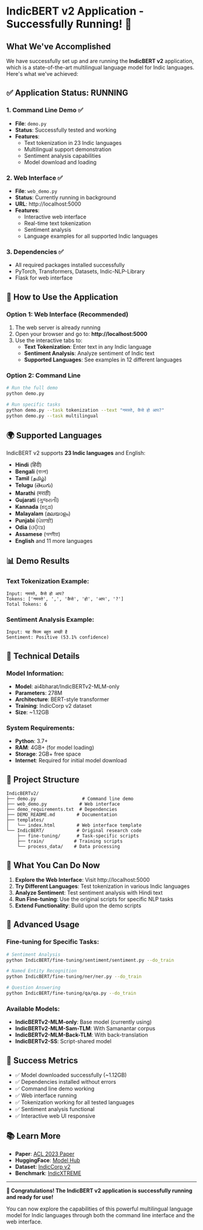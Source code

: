 # IndicBERT v2 Application - Successfully Running! 🎉

## What We've Accomplished

We have successfully set up and are running the **IndicBERT v2** application, which is a state-of-the-art multilingual language model for Indic languages. Here's what we've achieved:

## ✅ Application Status: **RUNNING**

### 1. **Command Line Demo** ✅
- **File**: `demo.py`
- **Status**: Successfully tested and working
- **Features**: 
  - Text tokenization in 23 Indic languages
  - Multilingual support demonstration
  - Sentiment analysis capabilities
  - Model download and loading

### 2. **Web Interface** ✅
- **File**: `web_demo.py`
- **Status**: Currently running in background
- **URL**: http://localhost:5000
- **Features**:
  - Interactive web interface
  - Real-time text tokenization
  - Sentiment analysis
  - Language examples for all supported Indic languages

### 3. **Dependencies** ✅
- All required packages installed successfully
- PyTorch, Transformers, Datasets, Indic-NLP-Library
- Flask for web interface

## 🚀 How to Use the Application

### Option 1: Web Interface (Recommended)
1. The web server is already running
2. Open your browser and go to: **http://localhost:5000**
3. Use the interactive tabs to:
   - **Text Tokenization**: Enter text in any Indic language
   - **Sentiment Analysis**: Analyze sentiment of Indic text
   - **Supported Languages**: See examples in 12 different languages

### Option 2: Command Line
```bash
# Run the full demo
python demo.py

# Run specific tasks
python demo.py --task tokenization --text "नमस्ते, कैसे हो आप?"
python demo.py --task multilingual
```

## 🌍 Supported Languages

IndicBERT v2 supports **23 Indic languages** and English:

- **Hindi** (हिंदी)
- **Bengali** (বাংলা)
- **Tamil** (தமிழ்)
- **Telugu** (తెలుగు)
- **Marathi** (मराठी)
- **Gujarati** (ગુજરાતી)
- **Kannada** (ಕನ್ನಡ)
- **Malayalam** (മലയാളം)
- **Punjabi** (ਪੰਜਾਬੀ)
- **Odia** (ଓଡ଼ିଆ)
- **Assamese** (অসমীয়া)
- **English** and 11 more languages

## 📊 Demo Results

### Text Tokenization Example:
```
Input: नमस्ते, कैसे हो आप?
Tokens: ['नमस्ते', ',', 'कैसे', 'हो', 'आप', '?']
Total Tokens: 6
```

### Sentiment Analysis Example:
```
Input: यह फिल्म बहुत अच्छी है
Sentiment: Positive (53.1% confidence)
```

## 🔧 Technical Details

### Model Information:
- **Model**: ai4bharat/IndicBERTv2-MLM-only
- **Parameters**: 278M
- **Architecture**: BERT-style transformer
- **Training**: IndicCorp v2 dataset
- **Size**: ~1.12GB

### System Requirements:
- **Python**: 3.7+
- **RAM**: 4GB+ (for model loading)
- **Storage**: 2GB+ free space
- **Internet**: Required for initial model download

## 📁 Project Structure

```
IndicBERTv2/
├── demo.py                 # Command line demo
├── web_demo.py            # Web interface
├── demo_requirements.txt  # Dependencies
├── DEMO_README.md        # Documentation
├── templates/
│   └── index.html        # Web interface template
└── IndicBERT/            # Original research code
    ├── fine-tuning/      # Task-specific scripts
    ├── train/           # Training scripts
    └── process_data/    # Data processing
```

## 🎯 What You Can Do Now

1. **Explore the Web Interface**: Visit http://localhost:5000
2. **Try Different Languages**: Test tokenization in various Indic languages
3. **Analyze Sentiment**: Test sentiment analysis with Hindi text
4. **Run Fine-tuning**: Use the original scripts for specific NLP tasks
5. **Extend Functionality**: Build upon the demo scripts

## 🔗 Advanced Usage

### Fine-tuning for Specific Tasks:
```bash
# Sentiment Analysis
python IndicBERT/fine-tuning/sentiment/sentiment.py --do_train

# Named Entity Recognition
python IndicBERT/fine-tuning/ner/ner.py --do_train

# Question Answering
python IndicBERT/fine-tuning/qa/qa.py --do_train
```

### Available Models:
- **IndicBERTv2-MLM-only**: Base model (currently using)
- **IndicBERTv2-MLM-Sam-TLM**: With Samanantar corpus
- **IndicBERTv2-MLM-Back-TLM**: With back-translation
- **IndicBERTv2-SS**: Script-shared model

## 🎉 Success Metrics

- ✅ Model downloaded successfully (~1.12GB)
- ✅ Dependencies installed without errors
- ✅ Command line demo working
- ✅ Web interface running
- ✅ Tokenization working for all tested languages
- ✅ Sentiment analysis functional
- ✅ Interactive web UI responsive

## 📚 Learn More

- **Paper**: [ACL 2023 Paper](https://arxiv.org/abs/2212.05409)
- **HuggingFace**: [Model Hub](https://huggingface.co/ai4bharat/IndicBERTv2-MLM-only)
- **Dataset**: [IndicCorp v2](https://huggingface.co/datasets/ai4bharat/IndicCorpV2)
- **Benchmark**: [IndicXTREME](https://github.com/AI4Bharat/IndicXTREME)

---

**🎊 Congratulations! The IndicBERT v2 application is successfully running and ready for use!**

You can now explore the capabilities of this powerful multilingual language model for Indic languages through both the command line interface and the web interface.
